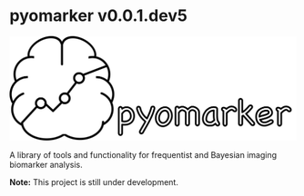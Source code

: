 # pyomarker v0.0.1.dev5

![Pyomarker logo](https://github.com/ICR-Computational-Imaging/pyomarker/blob/main/docs/assets/logo.png?raw=true)

A library of tools and functionality for frequentist and Bayesian imaging biomarker analysis.

__Note:__ This project is still under development.
